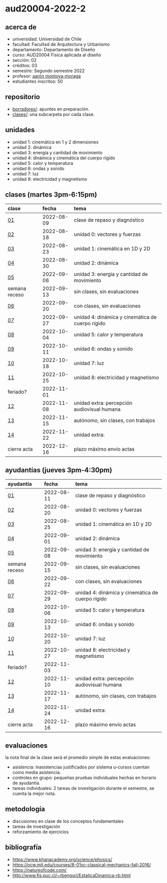 # aud20004-2022-2

## acerca de

- universidad: Universidad de Chile
- facultad: Facultad de Arquitectura y Urbanismo
- departamento: Departamento de Diseño
- curso: AUD20004 Física aplicada al diseño
- sección: 02
- créditos: 03
- semestre: Segundo semestre 2022
- profesor: [aarón montoya-moraga](https://montoyamoraga.io)
- estudiantes inscritos: 50

## repositorio

- [borradores/](./borradores/): apuntes en preparación.
- [clases/](./clases/): una subcarpeta por cada clase.

## unidades

- unidad 1: cinemática en 1 y 2 dimensiones
- unidad 2: dinámica
- unidad 3: energía y cantidad de movimiento
- unidad 4: dinámica y cinemática del cuerpo rígido
- unidad 5: calor y temperatura
- unidad 6: ondas y sonido
- unidad 7: luz
- unidad 8: electricidad y magnetismo

## clases (martes 3pm-6:15pm)

| clase                  | fecha      | tema                                             |
| :--------------------- | :--------- | :----------------------------------------------- |
| [01](clases/clase-01/) | 2022-08-09 | clase de repaso y diagnóstico                    |
| [02](clases/clase-02/) | 2022-08-18 | unidad 0: vectores y fuerzas                     |
| [03](clases/clase-03/) | 2022-08-23 | unidad 1: cinemática en 1D y 2D                  |
| [04](clases/clase-04/) | 2022-08-30 | unidad 2: dinámica                               |
| [05](clases/clase-05/) | 2022-09-06 | unidad 3: energía y cantidad de movimiento       |
| semana receso          | 2022-09-13 | sin clases, sin evaluaciones                     |
| [06](clases/clase-06/) | 2022-09-20 | con clases, sin evaluaciones                     |
| [07](clases/clase-07/) | 2022-09-27 | unidad 4: dinámica y cinemática de cuerpo rígido |
| [08](clases/clase-08/) | 2022-10-04 | unidad 5: calor y temperatura                    |
| [09](clases/clase-09/) | 2022-10-11 | unidad 6: ondas y sonido                         |
| [10](clases/clase-10/) | 2022-10-18 | unidad 7: luz                                    |
| [11](clases/clase-11/) | 2022-10-25 | unidad 8: electricidad y magnetismo              |
| feriado?               | 2022-11-01 |                                                  |
| [12](clases/clase-12/) | 2022-11-08 | unidad extra: percepción audiovisual humana      |
| [13](clases/clase-13/) | 2022-11-15 | autónomo, sin clases, con trabajos               |
| [14](clases/clase-14/) | 2022-11-22 | unidad extra:                                    |
| cierre acta            | 2022-12-16 | plazo máximo envío actas                         |

## ayudantías (jueves 3pm-4:30pm)

| ayudantía                      | fecha      | tema                                             |
| :----------------------------- | :--------- | :----------------------------------------------- |
| [01](ayudantias/ayudantia-01/) | 2022-08-11 | clase de repaso y diagnóstico                    |
| [02](ayudantias/ayudantia-02/) | 2022-08-20 | unidad 0: vectores y fuerzas                     |
| [03](ayudantias/ayudantia-03/) | 2022-08-25 | unidad 1: cinemática en 1D y 2D                  |
| [04](ayudantias/ayudantia-04/) | 2022-09-01 | unidad 2: dinámica                               |
| [05](ayudantias/ayudantia-05/) | 2022-09-08 | unidad 3: energía y cantidad de movimiento       |
| semana receso                  | 2022-09-15 | sin clases, sin evaluaciones                     |
| [06](ayudantias/ayudantia-06/) | 2022-09-22 | con clases, sin evaluaciones                     |
| [07](ayudantias/ayudantia-07/) | 2022-09-29 | unidad 4: dinámica y cinemática de cuerpo rígido |
| [08](ayudantias/ayudantia-08/) | 2022-10-06 | unidad 5: calor y temperatura                    |
| [09](ayudantias/ayudantia-09/) | 2022-10-13 | unidad 6: ondas y sonido                         |
| [10](ayudantias/ayudantia-10/) | 2022-10-20 | unidad 7: luz                                    |
| [11](ayudantias/ayudantia-11/) | 2022-10-27 | unidad 8: electricidad y magnetismo              |
| feriado?                       | 2022-11-03 |                                                  |
| [12](ayudantias/ayudantia-12/) | 2022-11-10 | unidad extra: percepción audiovisual humana      |
| [13](ayudantias/ayudantia-13/) | 2022-11-17 | autónomo, sin clases, con trabajos               |
| [14](ayudantias/ayudantia-14/) | 2022-11-24 | unidad extra:                                    |
| cierre acta                    | 2022-12-16 | plazo máximo envío actas                         |

## evaluaciones

la nota final de la clase será el promedio simple de estas evaluaciones:

- asistencia: inasistencias justificados por sistema u-cursos cuentan como media asistencia.
- controles en grupo: pequeñas pruebas individuales hechas en horario de ayudantía.
- tareas individuales: 2 tareas de investigación durante el semestre, se cuenta la mejor nota.

## metodología

- discusiones en clase de los conceptos fundamentales
- tareas de investigación
- reforzamiento de ejercicios

## bibliografía

- https://www.khanacademy.org/science/physics/
- https://ocw.mit.edu/courses/8-01sc-classical-mechanics-fall-2016/
- https://natureofcode.com/
- http://www.fis.puc.cl/~rbenguri/EstaticaDinamica-rb.html
